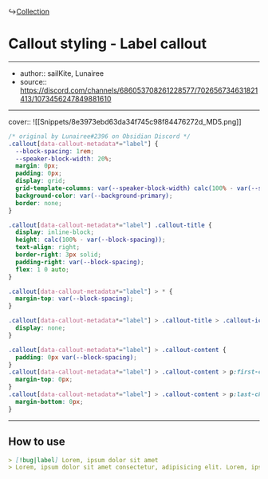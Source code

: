 ↪[Collection](Collection.md)

# Callout styling - Label callout

---

- author:: sailKite, Lunairee
- source:: https://discord.com/channels/686053708261228577/702656734631821413/1073456247849881610

---

cover:: ![[Snippets/8e3973ebd63da34f745c98f84476272d_MD5.png]]

```css
/* original by Lunairee#2396 on Obsidian Discord */
.callout[data-callout-metadata*="label"] {
  --block-spacing: 1rem;
  --speaker-block-width: 20%;
  margin: 0px;
  padding: 0px;
  display: grid;
  grid-template-columns: var(--speaker-block-width) calc(100% - var(--speaker-block-width));
  background-color: var(--background-primary);
  border: none;
}

.callout[data-callout-metadata*="label"] .callout-title {
  display: inline-block;
  height: calc(100% - var(--block-spacing));
  text-align: right;
  border-right: 3px solid;
  padding-right: var(--block-spacing);
  flex: 1 0 auto;
}

.callout[data-callout-metadata*="label"] > * {
  margin-top: var(--block-spacing);
}

.callout[data-callout-metadata*="label"] > .callout-title > .callout-icon {
  display: none;
}

.callout[data-callout-metadata*="label"] > .callout-content {
  padding: 0px var(--block-spacing);
}
.callout[data-callout-metadata*="label"] > .callout-content > p:first-child {
  margin-top: 0px;
}
.callout[data-callout-metadata*="label"] > .callout-content > p:last-child {
  margin-bottom: 0px;
}
```

---

## How to use

```md
> [!bug|label] Lorem, ipsum dolor sit amet
> Lorem, ipsum dolor sit amet consectetur, adipisicing elit. Lorem, ipsum dolor sit amet consectetur, adipisicing elit.
```
